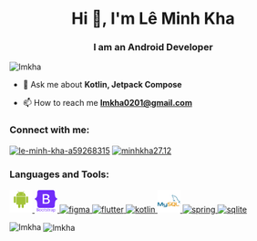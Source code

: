 <h1 align="center">Hi 👋, I'm Lê Minh Kha</h1>
<h3 align="center">I am an Android Developer</h3>

<p align="left"> <img src="https://komarev.com/ghpvc/?username=lmkha&label=Profile%20views&color=0e75b6&style=flat" alt="lmkha" /> </p>

- 💬 Ask me about **Kotlin, Jetpack Compose**

- 📫 How to reach me **lmkha0201@gmail.com**

<h3 align="left">Connect with me:</h3>
<p align="left">
<a href="https://linkedin.com/in/le-minh-kha-a59268315" target="blank"><img align="center" src="https://raw.githubusercontent.com/rahuldkjain/github-profile-readme-generator/master/src/images/icons/Social/linked-in-alt.svg" alt="le-minh-kha-a59268315" height="30" width="40" /></a>
<a href="https://fb.com/minhkha27.12" target="blank"><img align="center" src="https://raw.githubusercontent.com/rahuldkjain/github-profile-readme-generator/master/src/images/icons/Social/facebook.svg" alt="minhkha27.12" height="30" width="40" /></a>
</p>

<h3 align="left">Languages and Tools:</h3>
<p align="left"> <a href="https://developer.android.com" target="_blank" rel="noreferrer"> <img src="https://raw.githubusercontent.com/devicons/devicon/master/icons/android/android-original-wordmark.svg" alt="android" width="40" height="40"/> </a> <a href="https://getbootstrap.com" target="_blank" rel="noreferrer"> <img src="https://raw.githubusercontent.com/devicons/devicon/master/icons/bootstrap/bootstrap-plain-wordmark.svg" alt="bootstrap" width="40" height="40"/> </a> <a href="https://www.figma.com/" target="_blank" rel="noreferrer"> <img src="https://www.vectorlogo.zone/logos/figma/figma-icon.svg" alt="figma" width="40" height="40"/> </a> <a href="https://flutter.dev" target="_blank" rel="noreferrer"> <img src="https://www.vectorlogo.zone/logos/flutterio/flutterio-icon.svg" alt="flutter" width="40" height="40"/> </a> <a href="https://kotlinlang.org" target="_blank" rel="noreferrer"> <img src="https://www.vectorlogo.zone/logos/kotlinlang/kotlinlang-icon.svg" alt="kotlin" width="40" height="40"/> </a> <a href="https://www.mysql.com/" target="_blank" rel="noreferrer"> <img src="https://raw.githubusercontent.com/devicons/devicon/master/icons/mysql/mysql-original-wordmark.svg" alt="mysql" width="40" height="40"/> </a> <a href="https://spring.io/" target="_blank" rel="noreferrer"> <img src="https://www.vectorlogo.zone/logos/springio/springio-icon.svg" alt="spring" width="40" height="40"/> </a> <a href="https://www.sqlite.org/" target="_blank" rel="noreferrer"> <img src="https://www.vectorlogo.zone/logos/sqlite/sqlite-icon.svg" alt="sqlite" width="40" height="40"/> </a> </p>

<p><img align="left" src="https://github-readme-stats.vercel.app/api/top-langs?username=lmkha&show_icons=true&locale=en&layout=compact" alt="lmkha" /></p>

<p>&nbsp;<img align="center" src="https://github-readme-stats.vercel.app/api?username=lmkha&show_icons=true&locale=en" alt="lmkha" /></p>
